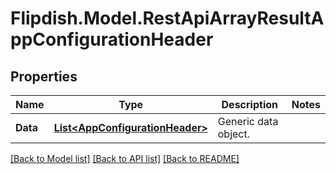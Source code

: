 # Flipdish.Model.RestApiArrayResultAppConfigurationHeader
## Properties

Name | Type | Description | Notes
------------ | ------------- | ------------- | -------------
**Data** | [**List&lt;AppConfigurationHeader&gt;**](AppConfigurationHeader.md) | Generic data object. | 

[[Back to Model list]](../README.md#documentation-for-models) [[Back to API list]](../README.md#documentation-for-api-endpoints) [[Back to README]](../README.md)

